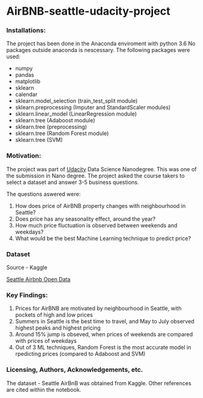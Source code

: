 # AirBNB-seattle-udacity-project

### Installations:
The project has been done in the Anaconda enviroment with python 3.6 No packages outside anaconda is nescessary. The following packages were used:
- numpy
- pandas
- matplotlib
- sklearn
- calendar
- sklearn.model_selection (train_test_split module)
- sklearn.preprocessing (Imputer and StandardScaler modules)
- sklearn.linear_model (LinearRegression module)
- sklearn.tree (Adaboost module)
- sklearn.tree (preprocessing)
- sklearn.tree (Random Forest module)
- sklearn.tree (SVM)

### Motivation:
The project was part of [Udacity](https://www.udacity.com/) Data Science Nanodegree. This was one of the submission in Nano degree. The project asked the course takers to select a dataset and answer 3-5 business questions.

The questions aswered were:
1. How does price of AirBNB property changes with neighbourhood in Seattle?
2. Does price has any seasonality effect, around the year?
3. How much price fluctuation is observed between weekends and weekdays?
4. What would be the best Machine Learning technique to predict price?

### Dataset
Source - Kaggle

[Seattle Airbnb Open Data](https://www.kaggle.com/airbnb/seattle/data)

### Key Findings:
1. Prices for AirBNB are motivated by neighbourhood in Seattle, with pockets of high and low prices
2. Summers in Seattle is the best time to travel, and May to July observed highest peaks and highest pricing
3. Around 15% jump is obseved, when prices of weekends are compared with prices of weekdays
34. Out of 3 ML techniques, Random Forest is the most accurate model in rpedicting prices (compared to Adaboost and SVM)


### Licensing, Authors, Acknowledgements, etc.

The dataset - Seattle AirBnB was obtained from Kaggle. Other references are cited within the notebook.
